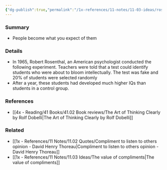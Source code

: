```yaml
---
{"dg-publish":true,"permalink":"/1x-references/11-notes/11-03-ideas/rosenthal-effect/","title":"Rosenthal Effect","created":"2024-02-14T20:18:24.676+03:00","updated":"2024-02-14T20:18:24.676+03:00"}
---
```



### Summary
- People become what you expect of them

### Details
- In 1965, Robert Rosenthal, an American psychologist conducted the following experiment. Teachers were told that a test could identify students who were about to bloom intellectually. The test was fake and 20% of students were selected randomly
- After a year, these students had developed much higher IQs than students in a control group.

### References
- [[4x - Reading/41 Books/41.02 Book reviews/The Art of Thinking Clearly by Rolf Dobelli\|The Art of Thinking Clearly by Rolf Dobelli]]

### Related
- [[1x - References/11 Notes/11.02 Quotes/Compliment to listen to others opinion - David Henry Thoreau\|Compliment to listen to others opinion - David Henry Thoreau]]
- [[1x - References/11 Notes/11.03 Ideas/The value of compliments\|The value of compliments]]
